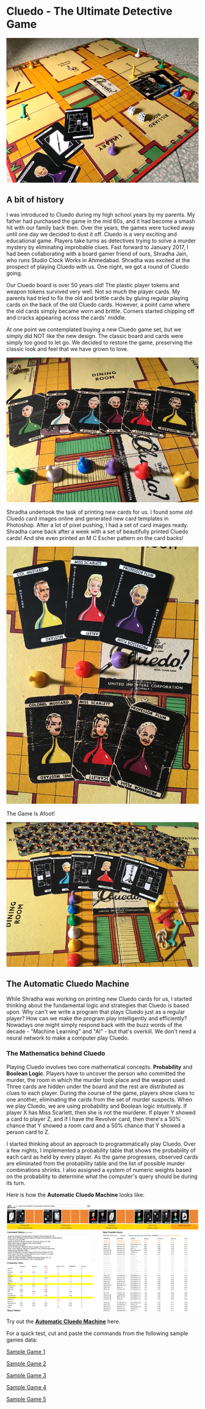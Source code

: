 Cluedo - The Ultimate Detective Game
====================================

![Cluedo Board](photos/cluedo_board.JPG)

A bit of history
----------------

I was introduced to Cluedo during my high school years by my parents. My father had purchased the game in the mid 60s, and it had become a smash hit with our family back then. Over the years, the games were tucked away until one day we decided to dust it off. Cluedo is a very exciting and educational game. Players take turns as detectives trying to solve a murder mystery by eliminating improbable clues. Fast forward to January 2017, I had been collaborating with a board gamer friend of ours, Shradha Jain, who runs Studio Clock Works in Ahmedabad. Shradha was excited at the prospect of playing Cluedo with us. One night, we got a round of Cluedo going.

Our Cluedo board is over 50 years old! The plastic player tokens and weapon tokens survived very well. Not so much the player cards. My parents had tried to fix the old and brittle cards by gluing regular playing cards on the back of the old Cluedo cards. However, a point came where the old cards simply became worn and brittle. Corners started chipping off and cracks appearing across the cards' middle.

At one point we contemplated buying a new Cluedo game set, but we simply did NOT like the new design. The classic board and cards were simply too good to let go. We decided to restore the game, preserving the classic look and feel that we have grown to love.

![Old Cluedo Cards](photos/old_cards1.JPG)

Shradha undertook the task of printing new cards for us. I found some old Cluedo card images online and generated new card templates in Photoshop. After a lot of pixel pushing, I had a set of card images ready. Shradha came back after a week with a set of beautifully printed Cluedo cards! And she even printed an M C Escher pattern on the card backs!

![Old vs New](photos/old_vs_new.JPG)

The Game Is Afoot!

![New Cards](photos/new_cards2.JPG)

The Automatic Cluedo Machine
----------------------------

While Shradha was working on printing new Cluedo cards for us, I started thinking about the fundamental logic and strategies that Cluedo is based upon. Why can't we write a program that plays Cluedo just as a regular player? How can we make the program play intelligently and efficiently? Nowadays one might simply respond back with the buzz words of the decade - "Machine Learning" and "AI" - but that's overkill. We don't need a neural network to make a computer play Cluedo.

### The Mathematics behind Cluedo

Playing Cluedo involves two core mathematical concepts. **Probability** and **Boolean Logic**. Players have to uncover the person who committed the murder, the room in which the murder took place and the weapon used. Three cards are hidden under the board and the rest are distributed as clues to each player. During the course of the game, players show clues to one another, eliminating the cards from the set of murder suspects. When we play Cluedo, we are using probability and Boolean logic intuitively. If player X has Miss Scarlett, then she is not the murderer. If player Y showed a card to player Z, and if I have the Revolver card, then there's a 50% chance that Y showed a room card and a 50% chance that Y showed a person card to Z.

I started thinking about an approach to programmatically play Cluedo. Over a few nights, I implemented a probability table that shows the probability of each card as held by every player. As the game progresses, observed cards are eliminated from the probability table and the list of possible murder combinations shrinks. I also assigned a system of numeric weights based on the probability to determine what the computer's query should be during its turn.

Here is how the **Automatic Cluedo Machine** looks like:

![Automatic Cluedo Machine](photos/automatic_cluedo_machine.png)

Try out the [**Automatic Cluedo Machine**](https://therealsaumil.github.io/cluedo-game/cluedo.html) here.

For a quick test, cut and paste the commands from the following sample games data:

[Sample Game 1](sample_games/game3_commands.txt)

[Sample Game 2](sample_games/game4_commands.txt)

[Sample Game 3](sample_games/game6_commands.txt)

[Sample Game 4](sample_games/game7_commands.txt)

[Sample Game 5](sample_games/game9_commands.txt)
